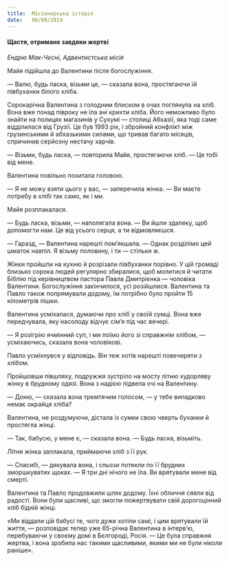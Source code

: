 ```yaml
---
title:  Місіонерська історія
date:   06/09/2019
---
```


#### Щастя, отримане завдяки жертві
_Ендрю Мак-Чесні, Адвентистська місія_

Майя підійшла до Валентини після богослужіння.

— Валю, будь ласка, візьми це, — сказала вона, простягаючи їй півбуханки білого хліба.

Сорокарічна Валентина з голодним блиском в очах поглянула на хліб. Вона вже понад півроку не їла ані крихти хліба. Його неможливо було знайти на полицях магазинів у Сухумі — столиці Абхазії, яка тоді саме відділилася від Грузії. Це був 1993 рік, і збройний конфлікт між грузинськими й абхазькими силами, що тривав багато місяців, спричинив серйозну нестачу харчів.

— Візьми, будь ласка, — повторила Майя, простягаючи хліб. — Це тобі від мене.

Валентина повільно похитала головою.

— Я не можу взяти цього у вас, — заперечила жінка. — Ви маєте потребу в хлібі так само, як і ми.

Майя розплакалася.

— Будь ласка, візьми, — наполягала вона. — Ви йшли здалеку, щоб допомогти нам. Це від усього серця, а ти відмовляєшся.

— Гаразд, — Валентина нарешті пом’якшала. — Однак розділімо цей шматок навпіл. Я візьму половину, і ти — стільки ж.

Жінки пройшли на кухню й розрізали півбуханки порівно. У цій громаді близько сорока людей регулярно збиралися, щоб молитися й читати Біблію під керівництвом пастора Павла Дмитрієнка — чоловіка Валентини. Богослужіння закінчилося, усі розійшлися. Валентина та Павло також попрямували додому, їм потрібно було пройти 15 кілометрів пішки.

Валентина усміхалася, думаючи про хліб у своїй сумці. Вона вже передчувала, яку насолоду відчує сім’я під час вечері.

— Я розігрію ячмінний суп, і ми поїмо його зі справжнім хлібом, — усміхаючись, сказала вона чоловікові.

Павло усміхнувся у відповідь. Він теж хотів нарешті повечеряти з хлібом.

Пройшовши півшляху, подружжя зустріло на мосту літню худорляву жінку в брудному одязі. Вона з надією підвела очі на Валентину.

— Доню, — сказала вона тремтячим голосом, — у тебе випадково немає окрайця хліба?

Валентина, не роздумуючи, дістала із сумки свою чверть буханки й простягла жінці.

— Так, бабусю, у мене є, — сказала вона. — Будь ласка, візьміть.

Літня жінка заплакала, приймаючи хліб з її рук.

— Спасибі, — дякувала вона, і сльози потекли по її брудних зморшкуватих щоках. — Я три дні нічого не їла. Ви врятували мене від смерті.

Валентина та Павло продовжили шлях додому. Їхні обличчя сяяли від радості. Вони були щасливі, що змогли пожертвувати свій дорогоцінний хліб бідній жінці.

«Ми віддали цій бабусі те, чого дуже хотіли самі, і цим врятували їй життя, — розповідає тепер уже 65-річна Валентина в інтерв’ю, перебуваючи у своєму домі в Бєлгороді, Росія. — Це була справжня жертва, і вона зробила нас такими щасливими, якими ми не були ніколи раніше».